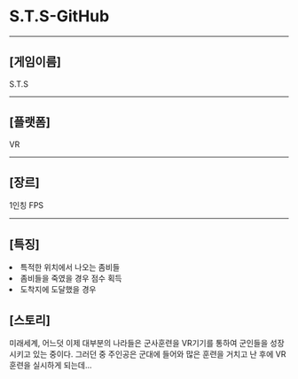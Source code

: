 # S.T.S-GitHub
<hr>
<h2>[게임이름]</h2>
<p>S.T.S</p>
<hr>
<h2>[플랫폼]</h2>
<p>VR</p>
<hr>
<h2>[장르]</h2>
<p>1인칭 FPS</p>
<hr>
<h2>[특징]</h2>
<li>특적한 위치에서 나오는 좀비들</li>
<li>좀비들을 죽였을 경우 점수 획득</li>
<li>도착지에 도달했을 경우 </li>
<h2>[스토리]</h2>
<p>미래세계, 어느덧 이제 대부분의 나라들은 군사훈련을 VR기기를 통하여 군인들을 성장시키고 있는 중이다.
그러던 중 주인공은 군대에 들어와 많은 훈련을 거치고 난 후에 VR훈련을 실시하게 되는데...</p>
